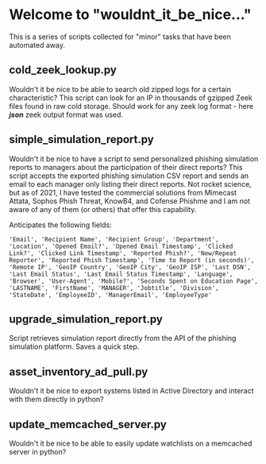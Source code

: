 # Welcome to "wouldnt_it_be_nice..."
This is a series of scripts collected for "minor" tasks that have been automated away. 

## cold_zeek_lookup.py
Wouldn't it be nice to be able to search old zipped logs for a certain characteristic? 
This script can look for an IP in thousands of gzipped Zeek files found in raw cold storage. 
Should work for any zeek log format - here ***json*** zeek output format was used. 

## simple_simulation_report.py
Wouldn't it be nice to have a script to send personalized phishing simulation reports to managers about the participation of their direct reports? 
This script accepts the exported phishing simulation CSV report and sends an email to each manager only listing their direct reports. Not rocket science, but as of 2021, I have tested the commercial solutions from Mimecast Attata, Sophos Phish Threat, KnowB4, and Cofense Phishme and I am not aware of any of them (or others) that offer this capability. 

Anticipates the following fields: 
    
    'Email', 'Recipient Name', 'Recipient Group', 'Department', 'Location', 'Opened Email?', 'Opened Email Timestamp', 'Clicked Link?', 'Clicked Link Timestamp', 'Reported Phish?', 'New/Repeat Reporter', 'Reported Phish Timestamp', 'Time to Report (in seconds)', 'Remote IP', 'GeoIP Country', 'GeoIP City', 'GeoIP ISP', 'Last DSN', 'Last Email Status', 'Last Email Status Timestamp', 'Language', 'Browser', 'User-Agent', 'Mobile?', 'Seconds Spent on Education Page', 'LASTNAME', 'FirstName', 'MANAGER', 'Jobtitle', 'Division', 'StateDate', 'EmployeeID', 'ManagerEmail', 'EmployeeType'

## upgrade_simulation_report.py
Script retrieves simulation report directly from the API of the phishing simulation platform. Saves a quick step. 

## asset_inventory_ad_pull.py
Wouldn't it be nice to export systems listed in Active Directory and interact with them directly in python? 

## update_memcached_server.py
Wouldn't it be nice to be able to easily update watchlists on a memcached server in python? 
